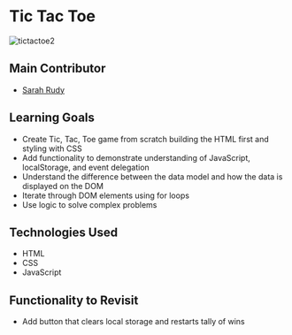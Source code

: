 # Tic Tac Toe

![tictactoe2](https://user-images.githubusercontent.com/78389005/122148845-5e34fd00-ce18-11eb-912c-d59f027fc57d.gif)

## Main Contributor

* [Sarah Rudy](https://github.com/sarahrudy)

## Learning Goals

* Create Tic, Tac, Toe game from scratch building the HTML first and styling with CSS
* Add functionality to demonstrate understanding of JavaScript, localStorage, and event delegation 
* Understand the difference between the data model and how the data is displayed on the DOM
* Iterate through DOM elements using for loops
* Use logic to solve complex problems 

## Technologies Used

* HTML
* CSS
* JavaScript

## Functionality to Revisit

* Add button that clears local storage and restarts tally of wins

